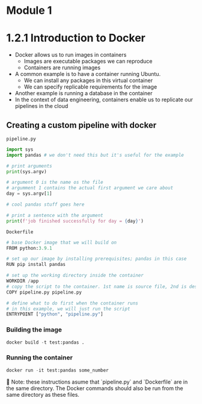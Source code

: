 # Module 1

# 1.2.1 Introduction to Docker

- Docker allows us to run images in containers
    - Images are executable packages we can reproduce
    - Containers are running images
- A common example is to have a container running Ubuntu.
    - We can install any packages in this virtual container
    - We can specify replicable requirements for the image
- Another example is running a database in the container
- In the context of data engineering, containers enable us to replicate our pipelines in the cloud

## Creating a custom pipeline with docker

`pipeline.py`

```python
import sys
import pandas # we don't need this but it's useful for the example

# print arguments
print(sys.argv)

# argument 0 is the name os the file
# argumment 1 contains the actual first argument we care about
day = sys.argv[1]

# cool pandas stuff goes here

# print a sentence with the argument
print(f'job finished successfully for day = {day}')
```

`Dockerfile`

```python
# base Docker image that we will build on
FROM python:3.9.1

# set up our image by installing prerequisites; pandas in this case
RUN pip install pandas

# set up the working directory inside the container
WORKDIR /app
# copy the script to the container. 1st name is source file, 2nd is destination
COPY pipeline.py pipeline.py

# define what to do first when the container runs
# in this example, we will just run the script
ENTRYPOINT ["python", "pipeline.py"]
```

### Building the image

```python
docker build -t test:pandas .
```

### Running the container

```python
docker run -it test:pandas some_number
```

<aside>
📌 Note: these instructions asume that `pipeline.py` and `Dockerfile` are in the same directory. The Docker commands should also be run from the same directory as these files.

</aside>